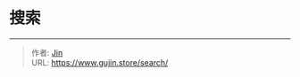 # 搜索




---

> 作者: [Jin](https://img.gujin.store/img/favicon.ico)  
> URL: https://www.gujin.store/search/  

